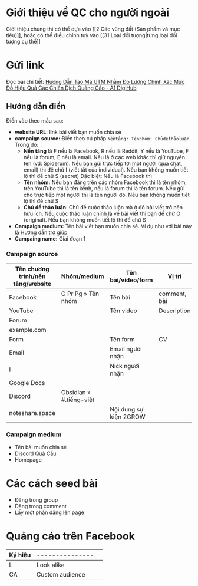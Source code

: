 # Giới thiệu về QC cho người ngoài
Giới thiệu chung thì có thể dựa vào [[2 Các vùng đất (Sản phẩm và mục tiêu)]], hoặc có thể điều chỉnh tuỳ vào [[31 Loại đối tượng|từng loại đối tượng cụ thể]]
# Gửi link
Đọc bài chi tiết: [Hướng Dẫn Tạo Mã UTM Nhằm Đo Lường Chính Xác Mức Độ Hiệu Quả Các Chiến Dịch Quảng Cáo - A1 DigiHub](https://a1digihub.com/huong-dan-tao-ma-utm-nham-do-luong-chinh-xac-muc-do-hieu-qua-cac-chien-dich-quang-cao/)
## Hướng dẫn điền
Điền vào theo mẫu sau:
- **website URL:** link bài viết bạn muốn chia sẻ
- **campaign source:** Điền theo cú pháp `Nềntảng: Tênnhóm: Chủđềthảoluận`. Trong đó:
	- **Nền tảng** là F nếu là Facebook, R nếu là Reddit, Y nếu là YouTube, F nếu là forum, E nếu là email. Nếu là ở các web khác thì giữ nguyên tên (vd: Spiderum). Nếu bạn gửi trực tiếp tới một người (qua chat, email) thì để chữ I (viết tắt của individual). Nếu bạn không muốn tiết lộ thì để chữ S (secret)
	  Đặc biệt: Nếu là Facebook thì 
	- **Tên nhóm:** Nếu bạn đăng trên các nhóm Facebook thì là tên nhóm, trên YouTube thì là tên kênh, nếu là forum thì là tên forum. Nếu gửi cho trực tiếp một người thì là tên người đó. Nếu bạn không muốn tiết lộ thì để chữ S
	- **Chủ đề thảo luận**: Chủ đề cuộc thảo luận mà ở đó bài viết trở nên hữu ích. Nếu cuộc thảo luận chính là về bài viết thì bạn để chữ O (original). Nếu bạn không muốn tiết lộ thì để chữ S
- **Campaign medium:** Tên bài viết bạn muốn chia sẻ. Ví dụ như với bài này là Hướng dẫn trợ giúp
- **Campaing name:** Giai đoạn 1

### Campaign source
| Tên chương trình/nền tảng/website | Nhóm/medium             | Tên bài/video/form     | Vị trí       | Nội dung bình luận |
| --------------------------------- | ----------------------- | ---------------------- | ------------ | ------------------ |
| Facebook                          | G Pr Pg » Tên nhóm      | Tên bài                | comment, bài |                    |
| YouTube                           |                         | Tên video              | Description  |                    |
| Forum                             |                         |                        |              |                    |
| example.com                       |                         |                        |              |                    |
| Form                              |                         | Tên form               | CV           |                    |
| Email                             |                         | Email người nhận       |              |                    |
| I                                 |                         | Nick người nhận        |              |                    |
| Google Docs                       |                         |                        |              |                    |
| Discord                           | Obsidian » #.tiếng-việt |                        |              | Argument map       |
| noteshare.space                   |                         | Nội dung sự kiện 2GROW |              |                    |
### Campaign medium
- Tên bài muốn chia sẻ
- Discord Quả Cầu
- Homepage
# Các cách seed bài
- Đăng trong group
- Đăng trong comment
- Lấy một phần đăng lên page
# Quảng cáo trên Facebook
| Ký hiệu | --------------- |     |
| ------- | --------------- | --- |
| L       | Look alike      |     |
| CA      | Custom audience |     |
